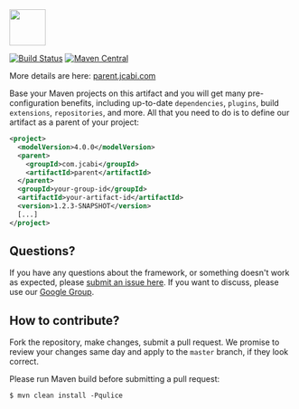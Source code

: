 <img src="http://img.jcabi.com/logo-square.png" width="64px" height="64px" />

[![Build Status](https://travis-ci.org/jcabi/jcabi-parent.svg?branch=master)](https://travis-ci.org/jcabi/jcabi-parent)
[![Maven Central](https://maven-badges.herokuapp.com/maven-central/com.jcabi/jcabi-parent/badge.svg)](https://maven-badges.herokuapp.com/maven-central/com.jcabi/jcabi-parent)

More details are here: [parent.jcabi.com](http://parent.jcabi.com/index.html)

Base your Maven projects on this artifact and you will get
many pre-configuration benefits, including up-to-date
`dependencies`, `plugins`, build `extensions`,
`repositories`, and more. All that you need to do is to
define our artifact as a parent of your project:

```xml
<project>
  <modelVersion>4.0.0</modelVersion>
  <parent>
    <groupId>com.jcabi</groupId>
    <artifactId>parent</artifactId>
  </parent>
  <groupId>your-group-id</groupId>
  <artifactId>your-artifact-id</artifactId>
  <version>1.2.3-SNAPSHOT</version>
  [...]
</project>
```

## Questions?

If you have any questions about the framework, or something doesn't work as expected,
please [submit an issue here](https://github.com/jcabi/jcabi-parent/issues/new).
If you want to discuss, please use our [Google Group](https://groups.google.com/forum/#!forum/jcabi).

## How to contribute?

Fork the repository, make changes, submit a pull request.
We promise to review your changes same day and apply to
the `master` branch, if they look correct.

Please run Maven build before submitting a pull request:

```
$ mvn clean install -Pqulice
```
